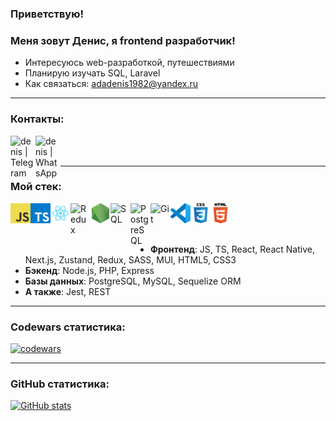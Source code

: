### Приветствую!
### Меня зовут Денис, я frontend разработчик!

- Интересуюсь web-разработкой, путешествиями
- Планирую изучать SQL, Laravel
- Как связаться: adadenis1982@yandex.ru

---
### Контакты:

[<img align="left" alt="denis | Telegram" width="40px" src="https://img.icons8.com/fluency/48/000000/telegram-app.png" />][telegram]
[<img align="left" alt="denis | WhatsApp" width="40px" src="https://img.icons8.com/color/48/000000/whatsapp.png" />][whatsapp]

<br/>
<br/>

---
### Мой стек:

[<img align="left" alt="JavaScript" width="32px" src="https://raw.githubusercontent.com/github/explore/80688e429a7d4ef2fca1e82350fe8e3517d3494d/topics/javascript/javascript.png" />][git]
[<img align="left" alt="TypeScript" width="32px" src="https://raw.githubusercontent.com/github/explore/80688e429a7d4ef2fca1e82350fe8e3517d3494d/topics/typescript/typescript.png" />][git]
[<img align="left" alt="React" width="32px" src="https://raw.githubusercontent.com/github/explore/80688e429a7d4ef2fca1e82350fe8e3517d3494d/topics/react/react.png" />][git]
[<img align="left" alt="Redux"  width="32px" src="https://img.icons8.com/color/48/000000/redux.png"/>][git]
[<img align="left" alt="Node.js" width="32px" src="https://raw.githubusercontent.com/github/explore/80688e429a7d4ef2fca1e82350fe8e3517d3494d/topics/nodejs/nodejs.png" />][git]
[<img align="left" alt="SQL" width="32px" src="https://img.icons8.com/color-glass/48/000000/sql.png"/>][git]
[<img align="left" alt="PostgreSQL" width="32px" src="https://img.icons8.com/color/50/000000/postgreesql.png"/>][git]
[<img align="left" alt="Git" width="32px" src="https://img.icons8.com/color/48/000000/git.png"/>][git]
[<img align="left" alt="Visual Studio Code" width="32px" src="https://raw.githubusercontent.com/github/explore/80688e429a7d4ef2fca1e82350fe8e3517d3494d/topics/visual-studio-code/visual-studio-code.png" />][git]
[<img align="left" alt="CSS3" width="32px" src="https://raw.githubusercontent.com/github/explore/80688e429a7d4ef2fca1e82350fe8e3517d3494d/topics/css/css.png" />][git]
[<img align="left" alt="HTML5" width="32px" src="https://raw.githubusercontent.com/github/explore/80688e429a7d4ef2fca1e82350fe8e3517d3494d/topics/html/html.png" />][git]

<br/>
<br/>
<br/>

- **Фронтенд**: JS, TS, React, React Native, Next.js, Zustand, Redux, SASS, MUI, HTML5, CSS3
- **Бэкенд**: Node.js, PHP, Express
- **Базы данных**: PostgreSQL, MySQL, Sequelize ORM
- **A также**: Jest, REST

---
### Codewars cтатистика:

[![codewars](https://www.codewars.com/users/Denis1987/badges/large)](https://www.codewars.com/users/Denis1987)

---
### GitHub cтатистика:
[![GitHub stats](https://github-readme-stats.vercel.app/api?username=adadenis1982&hide=issues&count_private=true&show_icons=true&theme=nightowl)](https://github.com/adadenis1982)

[resumeHH]: https://togliatti.hh.ru/resume/03024e96ff0951e0e10039ed1f36664d305578
[twitter]: https://twitter.com/adadenis1982
[whatsapp]: https://wa.me/79003270606
[telegram]: https://t.me/Adadenis1982 
[git]: https://github.com/adadenis1982

